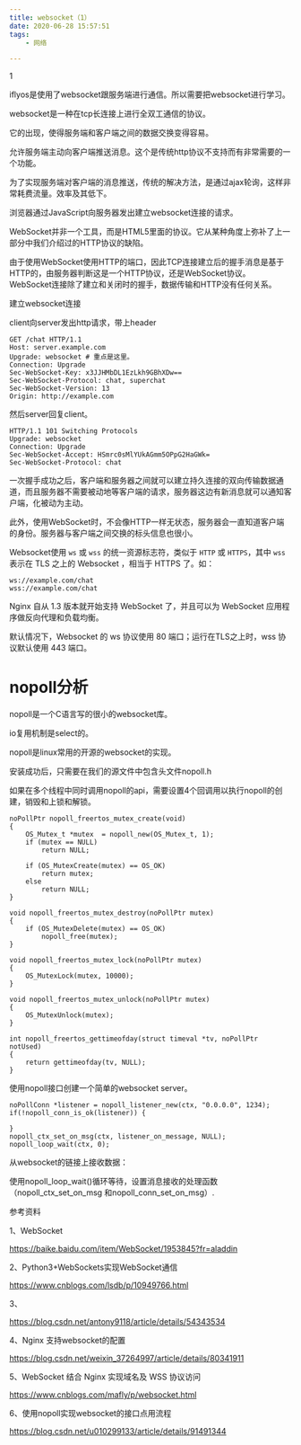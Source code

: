 ```yaml
---
title: websocket（1）
date: 2020-06-28 15:57:51
tags:
	- 网络

---
```


1

iflyos是使用了websocket跟服务端进行通信。所以需要把websocket进行学习。

websocket是一种在tcp长连接上进行全双工通信的协议。

它的出现，使得服务端和客户端之间的数据交换变得容易。

允许服务端主动向客户端推送消息。这个是传统http协议不支持而有非常需要的一个功能。

为了实现服务端对客户端的消息推送，传统的解决方法，是通过ajax轮询，这样非常耗费流量。效率及其低下。

浏览器通过JavaScript向服务器发出建立websocket连接的请求。

WebSocket并非一个工具，而是HTML5里面的协议。它从某种角度上弥补了上一部分中我们介绍过的HTTP协议的缺陷。

由于使用WebSocket使用HTTP的端口，因此TCP连接建立后的握手消息是基于HTTP的，由服务器判断这是一个HTTP协议，还是WebSocket协议。 WebSocket连接除了建立和关闭时的握手，数据传输和HTTP没有任何关系。

建立websocket连接

client向server发出http请求，带上header

```
GET /chat HTTP/1.1
Host: server.example.com
Upgrade: websocket # 重点是这里。
Connection: Upgrade
Sec-WebSocket-Key: x3JJHMbDL1EzLkh9GBhXDw==
Sec-WebSocket-Protocol: chat, superchat
Sec-WebSocket-Version: 13
Origin: http://example.com
```

然后server回复client。

```
HTTP/1.1 101 Switching Protocols
Upgrade: websocket
Connection: Upgrade
Sec-WebSocket-Accept: HSmrc0sMlYUkAGmm5OPpG2HaGWk=
Sec-WebSocket-Protocol: chat
```

一次握手成功之后，客户端和服务器之间就可以建立持久连接的双向传输数据通道，而且服务器不需要被动地等客户端的请求，服务器这边有新消息就可以通知客户端，化被动为主动。

此外，使用WebSocket时，不会像HTTP一样无状态，服务器会一直知道客户端的身份。服务器与客户端之间交换的标头信息也很小。

Websocket使用 `ws` 或 `wss` 的统一资源标志符，类似于 `HTTP` 或 `HTTPS`，其中 `wss` 表示在 TLS 之上的 Websocket ，相当于 HTTPS 了。如：

```
ws://example.com/chat
wss://example.com/chat
```



Nginx 自从 1.3 版本就开始支持 WebSocket 了，并且可以为 WebSocket 应用程序做反向代理和负载均衡。

默认情况下，Websocket 的 ws 协议使用 80 端口；运行在TLS之上时，wss 协议默认使用 443 端口。



# nopoll分析

nopoll是一个C语言写的很小的websocket库。

io复用机制是select的。

nopoll是linux常用的开源的websocket的实现。

安装成功后，只需要在我们的源文件中包含头文件nopoll.h

如果在多个线程中同时调用nopoll的api，需要设置4个回调用以执行nopoll的创建，销毁和上锁和解锁。

```
noPollPtr nopoll_freertos_mutex_create(void)
{
	OS_Mutex_t *mutex  = nopoll_new(OS_Mutex_t, 1);
	if (mutex == NULL)
		return NULL;

	if (OS_MutexCreate(mutex) == OS_OK)
		return mutex;
	else
		return NULL;
}

void nopoll_freertos_mutex_destroy(noPollPtr mutex)
{
	if (OS_MutexDelete(mutex) == OS_OK)
		nopoll_free(mutex);
}

void nopoll_freertos_mutex_lock(noPollPtr mutex)
{
	OS_MutexLock(mutex, 10000);
}

void nopoll_freertos_mutex_unlock(noPollPtr mutex)
{
	OS_MutexUnlock(mutex);
}

int nopoll_freertos_gettimeofday(struct timeval *tv, noPollPtr notUsed)
{
	return gettimeofday(tv, NULL);
}
```



使用nopoll接口创建一个简单的websocket server。

```
noPollConn *listener = nopoll_listener_new(ctx, "0.0.0.0", 1234);
if(!nopoll_conn_is_ok(listener)) {
	
}
nopoll_ctx_set_on_msg(ctx, listener_on_message, NULL);
nopoll_loop_wait(ctx, 0);
```

从websocket的链接上接收数据：

使用nopoll_loop_wait()循环等待，设置消息接收的处理函数（nopoll_ctx_set_on_msg 和nopoll_conn_set_on_msg）.





参考资料

1、WebSocket

https://baike.baidu.com/item/WebSocket/1953845?fr=aladdin

2、Python3+WebSockets实现WebSocket通信

https://www.cnblogs.com/lsdb/p/10949766.html

3、

https://blog.csdn.net/antony9118/article/details/54343534

4、Nginx 支持websocket的配置

https://blog.csdn.net/weixin_37264997/article/details/80341911

5、WebSocket 结合 Nginx 实现域名及 WSS 协议访问

https://www.cnblogs.com/mafly/p/websocket.html

6、使用nopoll实现websocket的接口点用流程

https://blog.csdn.net/u010299133/article/details/91491344